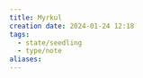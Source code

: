 ```yaml
---
title: Myrkul
creation date: 2024-01-24 12:18
tags:
  - state/seedling
  - type/note
aliases:
---
```


